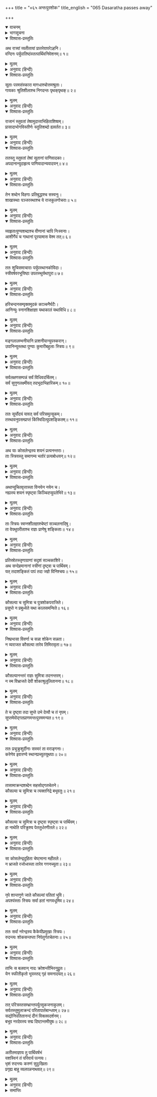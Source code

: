+++
title = "०६५ अन्तःपुरशोकः"
title_english = "065 Dasaratha passes away"

+++
<details open><summary>वाचनम्</summary>
<div caption="श्रीराम-हरिसीताराममूर्ति-घनपाठिभ्यां वचनम्" class="audioEmbed" src="https://archive.org/download/Ramayana-recitation-Sriram-harisItArAmamUrti-Ghanapaati-v2/Kanda_2/Kanda_2_AYK-065-Anthaha_Purashokaha.mp3"></div>
</details>

<details><summary>भागसूचना</summary>

65. वन्दीजनोंका स्तुतिपाठ, राजा दशरथको दिवंगत हुआ जान उनकी रानियोंका करुण-विलाप
</details>

<details open><summary>विश्वास-प्रस्तुतिः</summary>

अथ रात्र्यां व्यतीतायां प्रातरेवापरेऽहनि।  
वन्दिनः पर्युपातिष्ठंस्तत्पार्थिवनिवेशनम्॥ १॥
</details>

<details><summary>मूलम्</summary>

अथ रात्र्यां व्यतीतायां प्रातरेवापरेऽहनि।  
वन्दिनः पर्युपातिष्ठंस्तत्पार्थिवनिवेशनम्॥ १॥
</details>

<details><summary>अनुवाद (हिन्दी)</summary>

तदनन्तर रात बीतनेपर दूसरे दिन सबेरे ही वन्दीजन (महाराजकी स्तुति करनेके लिये) राजमहलमें उपस्थित हुए॥ १॥
</details>

<details open><summary>विश्वास-प्रस्तुतिः</summary>

सूताः परमसंस्कारा मागधाश्चोत्तमश्रुताः।  
गायकाः श्रुतिशीलाश्च निगदन्तः पृथक‍‍्पृथक्॥ २॥
</details>

<details><summary>मूलम्</summary>

सूताः परमसंस्कारा मागधाश्चोत्तमश्रुताः।  
गायकाः श्रुतिशीलाश्च निगदन्तः पृथक‍‍्पृथक्॥ २॥
</details>

<details><summary>अनुवाद (हिन्दी)</summary>

व्याकरण-ज्ञानसे सम्पन्न (अथवा उत्तम अलङ्कारोंसे विभूषित) सूत, उत्तमरूपसे वंशपरम्पराका श्रवण करानेवाले मागध और सङ्गीतशास्त्रका अनुशीलन करनेवाले गायक अपने-अपने मार्गके अनुसार पृथक्-पृथक् यशोगान करते हुए वहाँ आये॥ २॥
</details>

<details open><summary>विश्वास-प्रस्तुतिः</summary>

राजानं स्तुवतां तेषामुदात्ताभिहिताशिषाम्।  
प्रासादाभोगविस्तीर्णः स्तुतिशब्दो ह्यवर्तत॥ ३॥
</details>

<details><summary>मूलम्</summary>

राजानं स्तुवतां तेषामुदात्ताभिहिताशिषाम्।  
प्रासादाभोगविस्तीर्णः स्तुतिशब्दो ह्यवर्तत॥ ३॥
</details>

<details><summary>अनुवाद (हिन्दी)</summary>

उच्चस्वरसे आशीर्वाद देते हुए राजाकी स्तुति करनेवाले उन सूत-मागध आदिका शब्द राजमहलोंके भीतरी भागमें फैलकर गूँजने लगा॥ ३॥
</details>

<details open><summary>विश्वास-प्रस्तुतिः</summary>

ततस्तु स्तुवतां तेषां सूतानां पाणिवादकाः।  
अपदानान्युदाहृत्य पाणिवादान्यवादयन्॥ ४॥
</details>

<details><summary>मूलम्</summary>

ततस्तु स्तुवतां तेषां सूतानां पाणिवादकाः।  
अपदानान्युदाहृत्य पाणिवादान्यवादयन्॥ ४॥
</details>

<details><summary>अनुवाद (हिन्दी)</summary>

वे सूतगण स्तुति कर रहे थे; इतनेहीमें पाणिवादक (हाथोंसे ताल देकर गानेवाले) वहाँ आये और राजाओंके बीते हुए अद्भुत कर्मोंका बखान करते हुए तालगतिके अनुसार तालियाँ बजाने लगे॥ ४॥
</details>

<details open><summary>विश्वास-प्रस्तुतिः</summary>

तेन शब्देन विहगाः प्रतिबुद्धाश्च सस्वनुः।  
शाखास्थाः पञ्जरस्थाश्च ये राजकुलगोचराः॥ ५॥
</details>

<details><summary>मूलम्</summary>

तेन शब्देन विहगाः प्रतिबुद्धाश्च सस्वनुः।  
शाखास्थाः पञ्जरस्थाश्च ये राजकुलगोचराः॥ ५॥
</details>

<details><summary>अनुवाद (हिन्दी)</summary>

उस शब्दसे वृक्षोंकी शाखाओंपर बैठे हुए तथा राजकुलमें ही विचरनेवाले पिंजड़ेमें बंद शुक आदि पक्षी जागकर चहचहाने लगे॥ ५॥
</details>

<details open><summary>विश्वास-प्रस्तुतिः</summary>

व्याहृताःपुण्यशब्दाश्च वीणानां चापि निःस्वनाः।  
आशीर्गेयं च गाथानां पूरयामास वेश्म तत्॥ ६॥
</details>

<details><summary>मूलम्</summary>

व्याहृताःपुण्यशब्दाश्च वीणानां चापि निःस्वनाः।  
आशीर्गेयं च गाथानां पूरयामास वेश्म तत्॥ ६॥
</details>

<details><summary>अनुवाद (हिन्दी)</summary>

शुक आदि पक्षियों तथा ब्राह्मणोंके मुखसे निकले हुए पवित्र शब्द, वीणाओंके मधुर नाद तथा गाथाओंके आशीर्वादयुक्त गानसे वह सारा भवन गूँज उठा॥ ६॥
</details>

<details open><summary>विश्वास-प्रस्तुतिः</summary>

ततः शुचिसमाचाराः पर्युपस्थानकोविदाः।  
स्त्रीवर्षवरभूयिष्ठा उपतस्थुर्यथापुरा॥ ७॥
</details>

<details><summary>मूलम्</summary>

ततः शुचिसमाचाराः पर्युपस्थानकोविदाः।  
स्त्रीवर्षवरभूयिष्ठा उपतस्थुर्यथापुरा॥ ७॥
</details>

<details><summary>अनुवाद (हिन्दी)</summary>

तदनन्तर सदाचारी तथा परिचर्याकुशल सेवक, जिनमें स्त्रियों और खोजोंकी संख्या अधिक थी, पहलेकी भाँति उस दिन भी राजभवनमें उपस्थित हुए॥ ७॥
</details>

<details open><summary>विश्वास-प्रस्तुतिः</summary>

हरिचन्दनसम्पृक्तमुदकं काञ्चनैर्घटैः।  
आनिन्युः स्नानशिक्षाज्ञा यथाकालं यथाविधि॥ ८॥
</details>

<details><summary>मूलम्</summary>

हरिचन्दनसम्पृक्तमुदकं काञ्चनैर्घटैः।  
आनिन्युः स्नानशिक्षाज्ञा यथाकालं यथाविधि॥ ८॥
</details>

<details><summary>अनुवाद (हिन्दी)</summary>

स्नानविधिके ज्ञाता भृत्यजन विधिपूर्वक सोनेके घड़ोंमें चन्दनमिश्रित जल लेकर ठीक समयपर आये॥ ८॥
</details>

<details open><summary>विश्वास-प्रस्तुतिः</summary>

मङ्गलालम्भनीयानि प्राशनीयान्युपस्करान्।  
उपानिन्युस्तथा पुण्याः कुमारीबहुलाः स्त्रियः॥ ९॥
</details>

<details><summary>मूलम्</summary>

मङ्गलालम्भनीयानि प्राशनीयान्युपस्करान्।  
उपानिन्युस्तथा पुण्याः कुमारीबहुलाः स्त्रियः॥ ९॥
</details>

<details><summary>अनुवाद (हिन्दी)</summary>

पवित्र आचार-विचारवाली स्त्रियाँ, जिनमें कुमारी कन्याओंकी संख्या अधिक थी, मङ्गलके लिये स्पर्श करने योग्य गौ आदि, पीनेयोग्य गङ्गाजल आदि तथा अन्य उपकरण—दर्पण, आभूषण और वस्त्र आदि ले आयीं॥ ९॥
</details>

<details open><summary>विश्वास-प्रस्तुतिः</summary>

सर्वलक्षणसम्पन्नं सर्वं विधिवदर्चितम्।  
सर्वं सुगुणलक्ष्मीवत् तदभूदाभिहारिकम्॥ १०॥
</details>

<details><summary>मूलम्</summary>

सर्वलक्षणसम्पन्नं सर्वं विधिवदर्चितम्।  
सर्वं सुगुणलक्ष्मीवत् तदभूदाभिहारिकम्॥ १०॥
</details>

<details><summary>अनुवाद (हिन्दी)</summary>

प्रातःकाल राजाओंके मङ्गलके लिये जो-जो वस्तुएँ लायी जाती हैं, उनका नाम आभिहारिक है। वहाँ लायी गयी सारी आभिहारिक सामग्री समस्त शुभ लक्षणोंसे सम्पन्न, विधिके अनुरूप, आदर और प्रशंसाके योग्य उत्तम गुणसे युक्त तथा शोभायमान थी॥ १०॥
</details>

<details open><summary>विश्वास-प्रस्तुतिः</summary>

ततः सूर्योदयं यावत् सर्वं परिसमुत्सुकम्।  
तस्थावनुपसम्प्राप्तं किंस्विदित्युपशङ्कितम्॥ ११॥
</details>

<details><summary>मूलम्</summary>

ततः सूर्योदयं यावत् सर्वं परिसमुत्सुकम्।  
तस्थावनुपसम्प्राप्तं किंस्विदित्युपशङ्कितम्॥ ११॥
</details>

<details><summary>अनुवाद (हिन्दी)</summary>

सूर्योदय होनेतक राजाकी सेवाके लिये उत्सुक हुआ सारा परिजनवर्ग वहाँ आकर खड़ा हो गया। जब उस समयतक राजा बाहर नहीं निकले, तब सबके मनमें यह शङ्का हो गयी कि महाराजके न आनेका क्या कारण हो सकता है?॥ ११॥
</details>

<details open><summary>विश्वास-प्रस्तुतिः</summary>

अथ याः कोसलेन्द्रस्य शयनं प्रत्यनन्तराः।  
ताः स्त्रियस्तु समागम्य भर्तारं प्रत्यबोधयन्॥ १२॥
</details>

<details><summary>मूलम्</summary>

अथ याः कोसलेन्द्रस्य शयनं प्रत्यनन्तराः।  
ताः स्त्रियस्तु समागम्य भर्तारं प्रत्यबोधयन्॥ १२॥
</details>

<details><summary>अनुवाद (हिन्दी)</summary>

तदनन्तर जो कोसलनरेश दशरथके समीप रहनेवाली स्त्रियाँ थीं, वे उनकी शय्याके पास जाकर अपने स्वामीको जगाने लगीं॥ १२॥
</details>

<details open><summary>विश्वास-प्रस्तुतिः</summary>

अथाप्युचितवृत्तास्ता विनयेन नयेन च।  
नह्यस्य शयनं स्पृष्ट्वा किञ्चिदप्युपलेभिरे॥ १३॥
</details>

<details><summary>मूलम्</summary>

अथाप्युचितवृत्तास्ता विनयेन नयेन च।  
नह्यस्य शयनं स्पृष्ट्वा किञ्चिदप्युपलेभिरे॥ १३॥
</details>

<details><summary>अनुवाद (हिन्दी)</summary>

वे स्त्रियाँ उनका स्पर्श आदि करनेके योग्य थीं; अतः विनीतभावसे युक्तिपूर्वक उन्होंने उनकी शय्याका स्पर्श किया। स्पर्श करके भी वे उनमें जीवनका कोई चिह्न नहीं पा सकीं॥ १३॥
</details>

<details open><summary>विश्वास-प्रस्तुतिः</summary>

ताः स्त्रियः स्वप्नशीलज्ञाश्चेष्टां सञ्चलनादिषु।  
ता वेपथुपरीताश्च राज्ञः प्राणेषु शङ्किताः॥ १४॥
</details>

<details><summary>मूलम्</summary>

ताः स्त्रियः स्वप्नशीलज्ञाश्चेष्टां सञ्चलनादिषु।  
ता वेपथुपरीताश्च राज्ञः प्राणेषु शङ्किताः॥ १४॥
</details>

<details><summary>अनुवाद (हिन्दी)</summary>

सोये हुए पुरुषकी जैसी स्थिति होती है, उसको भी वे स्त्रियाँ अच्छी तरह समझती थीं; अतः उन्होंने हृदय एवं हाथके मूलभागमें चलनेवाली नाड़ियोंकी भी परीक्षा की, किंतु वहाँ भी कोई चेष्टा नहीं प्रतीत हुई। फिर तो वे काँप उठीं। उनके मनमें राजाके प्राणोंके निकल जानेकी आशङ्का हो गयी॥ १४॥
</details>

<details open><summary>विश्वास-प्रस्तुतिः</summary>

प्रतिस्रोतस्तृणाग्राणां सदृशं सञ्चकाशिरे।  
अथ सन्देहमानानां स्त्रीणां दृष्ट्वा च पार्थिवम्।  
यत् तदाशङ्कितं पापं तदा जज्ञे विनिश्चयः॥ १५॥
</details>

<details><summary>मूलम्</summary>

प्रतिस्रोतस्तृणाग्राणां सदृशं सञ्चकाशिरे।  
अथ सन्देहमानानां स्त्रीणां दृष्ट्वा च पार्थिवम्।  
यत् तदाशङ्कितं पापं तदा जज्ञे विनिश्चयः॥ १५॥
</details>

<details><summary>अनुवाद (हिन्दी)</summary>

वे जलके प्रवाहके सम्मुख पड़े हुए तिनकोंके अग्रभागकी भाँति काँपती हुई प्रतीत होने लगीं। संशयमें पड़ी हुई उन स्त्रियोंको राजाकी ओर देखकर उनकी मृत्युके विषयमें जो शङ्का हुई थी, उसका उस समय उन्हें पूरा निश्चय हो गया॥
</details>

<details open><summary>विश्वास-प्रस्तुतिः</summary>

कौसल्या च सुमित्रा च पुत्रशोकपराजिते।  
प्रसुप्ते न प्रबुध्येते यथा कालसमन्विते॥ १६॥
</details>

<details><summary>मूलम्</summary>

कौसल्या च सुमित्रा च पुत्रशोकपराजिते।  
प्रसुप्ते न प्रबुध्येते यथा कालसमन्विते॥ १६॥
</details>

<details><summary>अनुवाद (हिन्दी)</summary>

पुत्रशोकसे आक्रान्त हुई कौसल्या और सुमित्रा उस समय मरी हुईके समान सो गयी थीं और उस समयतक उनकी नींद नहीं खुल पायी थी॥ १६॥
</details>

<details open><summary>विश्वास-प्रस्तुतिः</summary>

निष्प्रभासा विवर्णा च सन्ना शोकेन सन्नता।  
न व्यराजत कौसल्या तारेव तिमिरावृता॥ १७॥
</details>

<details><summary>मूलम्</summary>

निष्प्रभासा विवर्णा च सन्ना शोकेन सन्नता।  
न व्यराजत कौसल्या तारेव तिमिरावृता॥ १७॥
</details>

<details><summary>अनुवाद (हिन्दी)</summary>

सोयी हुई कौसल्या श्रीहीन हो गयी थीं। उनके शरीरका रंग बदल गया था। वे शोकसे पराजित एवं पीड़ित हो अन्धकारसे आच्छादित हुई तारिकाके समान शोभा नहीं पा रही थीं॥ १७॥
</details>

<details open><summary>विश्वास-प्रस्तुतिः</summary>

कौसल्यानन्तरं राज्ञः सुमित्रा तदनन्तरम्।  
न स्म विभ्राजते देवी शोकाश्रुलुलितानना॥ १८॥
</details>

<details><summary>मूलम्</summary>

कौसल्यानन्तरं राज्ञः सुमित्रा तदनन्तरम्।  
न स्म विभ्राजते देवी शोकाश्रुलुलितानना॥ १८॥
</details>

<details><summary>अनुवाद (हिन्दी)</summary>

राजाके पास कौसल्या थीं और कौसल्याके समीप देवी सुमित्रा थीं। दोनों ही निद्रामग्न हो जानेके कारण शोभाहीन प्रतीत होती थीं। उन दोनोंके मुखपर शोकके आँसू फैले हुए थे॥ १८॥
</details>

<details open><summary>विश्वास-प्रस्तुतिः</summary>

ते च दृष्ट्वा तदा सुप्ते उभे देव्यौ च तं नृपम्।  
सुप्तमेवोद‍्गतप्राणमन्तःपुरममन्यत॥ १९॥
</details>

<details><summary>मूलम्</summary>

ते च दृष्ट्वा तदा सुप्ते उभे देव्यौ च तं नृपम्।  
सुप्तमेवोद‍्गतप्राणमन्तःपुरममन्यत॥ १९॥
</details>

<details><summary>अनुवाद (हिन्दी)</summary>

उस समय उन दोनों देवियोंको निद्रामग्न देख अन्तःपुरकी अन्य स्त्रियोंने यही समझा कि सोते अवस्थामें ही महाराजके प्राण निकल गये हैं॥ १९॥
</details>

<details open><summary>विश्वास-प्रस्तुतिः</summary>

ततः प्रचुक्रुशुर्दीनाः सस्वरं ता वराङ्गनाः।  
करेणेव इवारण्ये स्थानप्रच्युतयूथपाः॥ २०॥
</details>

<details><summary>मूलम्</summary>

ततः प्रचुक्रुशुर्दीनाः सस्वरं ता वराङ्गनाः।  
करेणेव इवारण्ये स्थानप्रच्युतयूथपाः॥ २०॥
</details>

<details><summary>अनुवाद (हिन्दी)</summary>

फिर तो जैसे जंगलमें यूथपति गजराजके अपने वासस्थानसे अन्यत्र चले जानेपर हथिनियाँ करुणचीत्कार करने लगती हैं, उसी प्रकार वे अन्तःपुरकी सुन्दरी रानियाँ अत्यन्त दुःखी हो उच्चस्वरसे आर्तनाद करने लगीं॥ २०॥
</details>

<details open><summary>विश्वास-प्रस्तुतिः</summary>

तासामाक्रन्दशब्देन सहसोद्‍गतचेतने।  
कौसल्या च सुमित्रा च त्यक्तनिद्रे बभूवतुः॥ २१॥
</details>

<details><summary>मूलम्</summary>

तासामाक्रन्दशब्देन सहसोद्‍गतचेतने।  
कौसल्या च सुमित्रा च त्यक्तनिद्रे बभूवतुः॥ २१॥
</details>

<details><summary>अनुवाद (हिन्दी)</summary>

उनके रोनेकी आवाजसे कौसल्या और सुमित्राकी भी नींद टूट गयी और वे दोनों सहसा जाग उठीं॥ २१॥
</details>

<details open><summary>विश्वास-प्रस्तुतिः</summary>

कौसल्या च सुमित्रा च दृष्ट्वा स्पृष्ट्वा च पार्थिवम्।  
हा नाथेति परिक्रुश्य पेततुर्धरणीतले॥ २२॥
</details>

<details><summary>मूलम्</summary>

कौसल्या च सुमित्रा च दृष्ट्वा स्पृष्ट्वा च पार्थिवम्।  
हा नाथेति परिक्रुश्य पेततुर्धरणीतले॥ २२॥
</details>

<details><summary>अनुवाद (हिन्दी)</summary>

कौसल्या और सुमित्राने राजाको देखा, उनके शरीरका स्पर्श किया और ‘हा नाथ!’ की पुकार मचाती हुई वे दोनों रानियाँ पृथ्वीपर गिर पड़ीं॥ २२॥
</details>

<details open><summary>विश्वास-प्रस्तुतिः</summary>

सा कोसलेन्द्रदुहिता चेष्टमाना महीतले।  
न भ्राजते रजोध्वस्ता तारेव गगनच्युता॥ २३॥
</details>

<details><summary>मूलम्</summary>

सा कोसलेन्द्रदुहिता चेष्टमाना महीतले।  
न भ्राजते रजोध्वस्ता तारेव गगनच्युता॥ २३॥
</details>

<details><summary>अनुवाद (हिन्दी)</summary>

कोसलराजकुमारी कौसल्या धरतीपर लोटने और छटपटाने लगीं। उनका धूलि-धूसरित शरीर शोभाहीन दिखायी देने लगा, मानो आकाशसे टूटकर गिरी हुई कोई तारा धूलमें लोट रही हो॥ २३॥
</details>

<details open><summary>विश्वास-प्रस्तुतिः</summary>

नृपे शान्तगुणे जाते कौसल्यां पतितां भुवि।  
अपश्यंस्ताः स्त्रियः सर्वा हतां नागवधूमिव॥ २४॥
</details>

<details><summary>मूलम्</summary>

नृपे शान्तगुणे जाते कौसल्यां पतितां भुवि।  
अपश्यंस्ताः स्त्रियः सर्वा हतां नागवधूमिव॥ २४॥
</details>

<details><summary>अनुवाद (हिन्दी)</summary>

राजा दशरथके शरीरकी उष्णता शान्त हो गयी थी। इस प्रकार उनका जीवन शान्त हो जानेपर भूमिपर अचेत पड़ी हुई कौसल्याको अन्तःपुरकी उन सारी स्त्रियोंने मरी हुई नागिनके समान देखा॥ २४॥
</details>

<details open><summary>विश्वास-प्रस्तुतिः</summary>

ततः सर्वा नरेन्द्रस्य कैकेयीप्रमुखाः स्त्रियः।  
रुदन्त्यः शोकसन्तप्ता निपेतुर्गतचेतनाः॥ २५॥
</details>

<details><summary>मूलम्</summary>

ततः सर्वा नरेन्द्रस्य कैकेयीप्रमुखाः स्त्रियः।  
रुदन्त्यः शोकसन्तप्ता निपेतुर्गतचेतनाः॥ २५॥
</details>

<details><summary>अनुवाद (हिन्दी)</summary>

तदनन्तर पीछे आयी हुई महाराजकी कैकेयी आदि सारी रानियाँ शोकसे संतप्त होकर रोने लगीं और अचेत होकर गिर पड़ीं॥ २५॥
</details>

<details open><summary>विश्वास-प्रस्तुतिः</summary>

ताभिः स बलवान् नादः क्रोशन्तीभिरनुद्रुतः।  
येन स्फीतीकृतो भूयस्तद् गृहं समनादयत्॥ २६॥
</details>

<details><summary>मूलम्</summary>

ताभिः स बलवान् नादः क्रोशन्तीभिरनुद्रुतः।  
येन स्फीतीकृतो भूयस्तद् गृहं समनादयत्॥ २६॥
</details>

<details><summary>अनुवाद (हिन्दी)</summary>

उन क्रन्दन करती हुई रानियोंने वहाँ पहलेसे होनेवाले प्रबल आर्तनादको और भी बढ़ा दिया। उस बढ़े हुए आर्तनादसे वह सारा राजमहल पुनः बड़े जोरसे गूँज उठा॥
</details>

<details open><summary>विश्वास-प्रस्तुतिः</summary>

तत् परित्रस्तसम्भ्रान्तपर्युत्सुकजनाकुलम्।  
सर्वतस्तुमुलाक्रन्दं परितापार्तबान्धवम्॥ २७॥  
सद्योनिपतितानन्दं दीनं विक्लवदर्शनम्।  
बभूव नरदेवस्य सद्म दिष्टान्तमीयुषः॥ २८॥
</details>

<details><summary>मूलम्</summary>

तत् परित्रस्तसम्भ्रान्तपर्युत्सुकजनाकुलम्।  
सर्वतस्तुमुलाक्रन्दं परितापार्तबान्धवम्॥ २७॥  
सद्योनिपतितानन्दं दीनं विक्लवदर्शनम्।  
बभूव नरदेवस्य सद्म दिष्टान्तमीयुषः॥ २८॥
</details>

<details><summary>अनुवाद (हिन्दी)</summary>

कालधर्मको प्राप्त हुए राजा दशरथका वह भवन डरे, घबराये और अत्यन्त उत्सुक हुए मनुष्योंसे भर गया। सब ओर रोने-चिल्लानेका भयंकर शब्द होने लगा। वहाँ राजाके सभी बन्धु-बान्धव शोक-संतापसे पीड़ित होकर जुट गये। वह सारा भवन तत्काल आनन्दशून्य हो दीन-दुःखी एवं व्याकुल दिखायी देने लगा॥ २७-२८॥
</details>

<details open><summary>विश्वास-प्रस्तुतिः</summary>

अतीतमाज्ञाय तु पार्थिवर्षभं  
यशस्विनं तं परिवार्य पत्नयः।  
भृशं रुदन्त्यः करुणं सुदुःखिताः  
प्रगृह्य बाहू व्यलपन्ननाथवत्॥ २९॥
</details>

<details><summary>मूलम्</summary>

अतीतमाज्ञाय तु पार्थिवर्षभं  
यशस्विनं तं परिवार्य पत्नयः।  
भृशं रुदन्त्यः करुणं सुदुःखिताः  
प्रगृह्य बाहू व्यलपन्ननाथवत्॥ २९॥
</details>

<details><summary>अनुवाद (हिन्दी)</summary>

उन यशस्वी भूपालशिरोमणिको दिवङ्गत हुआजान उनकी सारी पत्नियाँ उन्हें चारों ओरसे घेरकर अत्यन्त दुःखी हो जोर-जोरसे रोने लगीं और उनकी दोनों बाँहें पकड़कर अनाथकी भाँति करुण-विलाप करने लगीं॥ २९॥
</details>

<details><summary>समाप्तिः</summary>

इत्यार्षे श्रीमद्रामायणे वाल्मीकीये आदिकाव्येऽयोध्याकाण्डे पञ्चषष्टितमः सर्गः॥ ६५॥  
इस प्रकार श्रीवाल्मीकिनिर्मित आर्षरामायण आदिकाव्यके अयोध्याकाण्डमें पैंसठवाँ सर्ग पूरा हुआ॥ ६५॥
</details>

